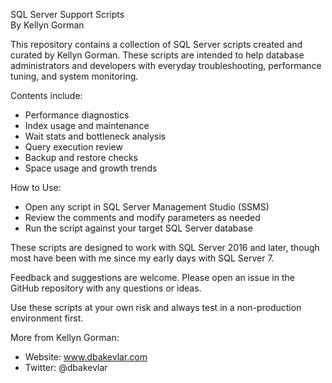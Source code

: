 SQL Server Support Scripts  
By Kellyn Gorman

This repository contains a collection of SQL Server scripts created and curated by Kellyn Gorman. These scripts are intended to help database administrators and developers with everyday troubleshooting, performance tuning, and system monitoring.

Contents include:
- Performance diagnostics
- Index usage and maintenance
- Wait stats and bottleneck analysis
- Query execution review
- Backup and restore checks
- Space usage and growth trends

How to Use:
- Open any script in SQL Server Management Studio (SSMS)
- Review the comments and modify parameters as needed
- Run the script against your target SQL Server database

These scripts are designed to work with SQL Server 2016 and later, though most have been with me since my early days with SQL Server 7.

Feedback and suggestions are welcome. Please open an issue in the GitHub repository with any questions or ideas.

Use these scripts at your own risk and always test in a non-production environment first.

More from Kellyn Gorman:
- Website: www.dbakevlar.com
- Twitter: @dbakevlar
